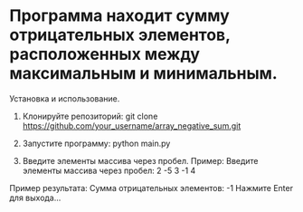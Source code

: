 # Программа находит сумму отрицательных элементов, расположенных между максимальным и минимальным.

Установка и использование.

1. Клонируйте репозиторий:
git clone https://github.com/your_username/array_negative_sum.git

3. Запустите программу:
python main.py

4. Введите элементы массива через пробел.
Пример:
Введите элементы массива через пробел: 2 -5 3 -1 4

Пример результата:
Сумма отрицательных элементов: -1
Нажмите Enter для выхода...

